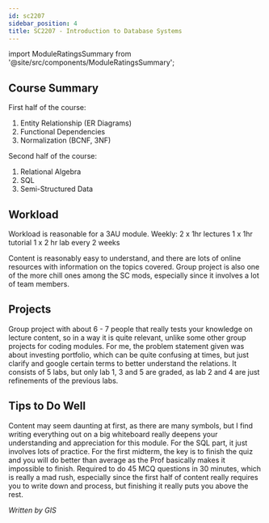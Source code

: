 ```yaml
---
id: sc2207
sidebar_position: 4
title: SC2207 - Introduction to Database Systems
---
```






import ModuleRatingsSummary from '@site/src/components/ModuleRatingsSummary';

<ModuleRatingsSummary 
  lectureClarity={4}
  contentRelevance={4}
  contentDifficulty={3}
  overallWorkload={3}
  teamDependency={3}
/>

## Course Summary

First half of the course:
1. Entity Relationship (ER Diagrams)
2. Functional Dependencies
3. Normalization (BCNF, 3NF)

Second half of the course:
1. Relational Algebra
2. SQL
3. Semi-Structured Data

## Workload

Workload is reasonable for a 3AU module. 
Weekly:
2 x 1hr lectures
1 x 1hr tutorial
1 x 2 hr lab every 2 weeks

Content is reasonably easy to understand, and there are lots of online resources with information on the topics covered. Group project is also one of the more chill ones among the SC mods, especially since it involves a lot of team members.

## Projects

Group project with about 6 - 7 people that really tests your knowledge on lecture content, so in a way it is quite relevant, unlike some other group projects for coding modules. For me, the problem statement given was about investing portfolio, which can be quite confusing at times, but just clarify and google certain terms to better understand the relations. It consists of 5 labs, but only lab 1, 3 and 5 are graded, as lab 2 and 4 are just refinements of the previous labs.

## Tips to Do Well

Content may seem daunting at first, as there are many symbols, but I find writing everything out on a big whiteboard really deepens your understanding and appreciation for this module. For the SQL part, it just involves lots of practice. For the first midterm, the key is to finish the quiz and you will do better than average as the Prof basically makes it impossible to finish. Required to do 45 MCQ questions in 30 minutes, which is really a mad rush, especially since the first half of content really requires you to write down and process, but finishing it really puts you above the rest.

*Written by GIS*
